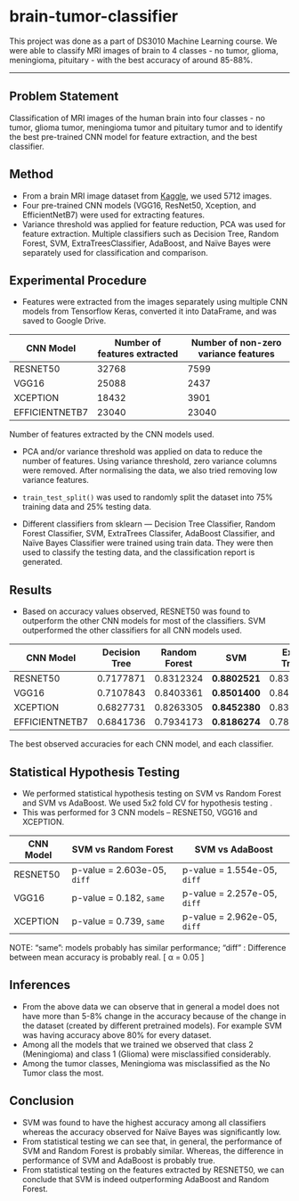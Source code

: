 # brain-tumor-classifier
This project was done as a part of DS3010 Machine Learning course. We were able to classify MRI images of brain to 4 classes - no tumor, glioma, meningioma, pituitary - with the best accuracy of around 85-88%.

---

## Problem Statement
Classification of MRI images of the human brain into four classes - no tumor, glioma tumor, meningioma tumor and pituitary tumor and to identify the best pre-trained CNN model for feature extraction, and the best classifier.

## Method
- From a brain MRI image dataset from [Kaggle](https://www.kaggle.com/datasets/masoudnickparvar/brain-tumor-mri-dataset?select=Training), we used 5712 images.
- Four pre-trained CNN models (VGG16, ResNet50, Xception, and EfficientNetB7)
were used for extracting features.
- Variance threshold was applied for feature reduction, PCA was used for feature extraction.
Multiple classifiers such as Decision Tree, Random Forest, SVM, ExtraTreesClassifier, AdaBoost, and Naïve Bayes were separately used for classification and comparison.

## Experimental Procedure
- Features were extracted from the images separately using multiple CNN models from Tensorflow Keras, converted it into DataFrame, and was saved to Google Drive.

CNN Model|Number of features extracted|Number of non-zero variance features
----|----|----
RESNET50|32768|7599
VGG16|25088|2437
XCEPTION|18432|3901
EFFICIENTNETB7|23040|23040

$\text{Number of features extracted by the CNN models used.}$

- PCA and/or variance threshold was applied on data to reduce the number of features. Using variance threshold, zero variance columns were removed. After normalising the data, we also tried removing low variance features.

- `train_test_split()` was used to randomly split the dataset into 75% training data and 25% testing data.
- Different classifiers from sklearn — Decision Tree Classifier, Random Forest Classifier, SVM, ExtraTrees Classifer, AdaBoost Classifier, and Naïve Bayes Classifier were trained using train data. They were then used to classify the testing data, and the classification report is generated.

## Results
- Based on accuracy values observed, RESNET50 was found to outperform the other CNN models for most of the classifiers. SVM outperformed the other classifiers for all CNN models used.

CNN Model|Decision Tree|Random Forest|SVM|Extra Trees|AdaBoost|Naïve Bayes
----|----|----|----|----|----|----
RESNET50|0.7177871|0.8312324|**0.8802521**|0.8368347|0.6960784|0.6050420
VGG16|0.7107843|0.8403361|**0.8501400**|0.8424369|0.7009803|0.4656862
XCEPTION|0.6827731|0.8263305|**0.8452380**|0.8319327|0.6960784|0.5791316
EFFICIENTNETB7|0.6841736|0.7934173|**0.8186274**|0.7864145|0.6806722|0.3844537

$\text{The best observed accuracies for each CNN model, and each classifier.}$

## Statistical Hypothesis Testing
- We performed statistical hypothesis testing on SVM vs Random Forest and SVM vs AdaBoost. We used 5x2 fold CV for hypothesis testing .
- This was performed for 3 CNN models – RESNET50, VGG16 and XCEPTION.

CNN Model|SVM vs Random Forest|SVM vs AdaBoost
---|---|---
RESNET50|p-value = 2.603e-05, `diff`|p-value = 1.554e-05, `diff`
VGG16|p-value = 0.182, `same`|p-value = 2.257e-05, `diff`
XCEPTION|p-value = 0.739, `same`|p-value = 2.962e-05, `diff`

$\text{NOTE: “same”: models probably has similar performance; “diff” : Difference between mean accuracy is probably real. [ α = 0.05 ]}$

## Inferences
- From the above data we can observe that in general a model does not have more than 5-8% change in the accuracy because of the change in the dataset (created by different pretrained models). For example SVM was having accuracy above 80% for every dataset.
- Among all the models that we trained we observed that class 2 (Meningioma) and class 1 (Glioma) were misclassified considerably.
- Among the tumor classes, Meningioma was misclassified as the No Tumor class the most.

## Conclusion
- SVM was found to have the highest accuracy among all classifiers whereas the accuracy observed for Naïve Bayes was significantly low.
- From statistical testing we can see that, in general, the performance of SVM and Random Forest is probably similar. Whereas, the difference in performance of SVM and AdaBoost is probably true.
- From statistical testing on the features extracted by RESNET50, we can conclude that SVM is indeed outperforming AdaBoost and Random Forest.
